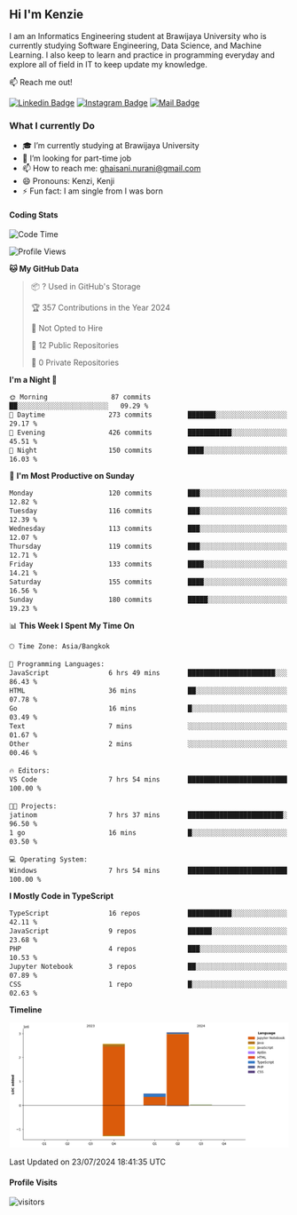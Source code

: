 ## Hi I'm Kenzie


I am an Informatics Engineering student at Brawijaya University who is currently studying Software Engineering, Data Science, and Machine Learning. I also keep to learn and practice in programming everyday and explore all of field in IT to keep update my knowledge.

:mailbox: Reach me out!

[![Linkedin Badge](https://img.shields.io/badge/-Kenzie_Taqiyassar-0e76a8?style=flat&labelColor=0e76a8&logo=linkedin&logoColor=white)](https://www.linkedin.com/in/kenzie-taqiyassar-37458b1aa/) 
[![Instagram Badge](https://img.shields.io/badge/-@__kenziehh_-e84393?style=flat&labelColor=e84393&logo=instagram&logoColor=white)](https://www.instagram.com/_kenziehh/) 
[![Mail Badge](https://img.shields.io/badge/-ghaisani.nurani-c0392b?style=flat&labelColor=c0392b&logo=gmail&logoColor=white)](mailto:ghaisani.nurani@gmail.com)

### What I currently Do

- 🎓 I’m currently studying at Brawijaya University
- 💼 I’m looking for part-time job
- 📫 How to reach me: ghaisani.nurani@gmail.com
- 😄 Pronouns: Kenzi, Kenji
- ⚡ Fun fact: I am single from I was born

#### Coding Stats
<!--START_SECTION:waka-->
![Code Time](http://img.shields.io/badge/Code%20Time-495%20hrs%2017%20mins-blue)

![Profile Views](http://img.shields.io/badge/Profile%20Views-1-blue)

**🐱 My GitHub Data** 

> 📦 ? Used in GitHub's Storage 
 > 
> 🏆 357 Contributions in the Year 2024
 > 
> 🚫 Not Opted to Hire
 > 
> 📜 12 Public Repositories 
 > 
> 🔑 0 Private Repositories 
 > 
**I'm a Night 🦉** 

```text
🌞 Morning                87 commits          ██░░░░░░░░░░░░░░░░░░░░░░░   09.29 % 
🌆 Daytime                273 commits         ███████░░░░░░░░░░░░░░░░░░   29.17 % 
🌃 Evening                426 commits         ███████████░░░░░░░░░░░░░░   45.51 % 
🌙 Night                  150 commits         ████░░░░░░░░░░░░░░░░░░░░░   16.03 % 
```
📅 **I'm Most Productive on Sunday** 

```text
Monday                   120 commits         ███░░░░░░░░░░░░░░░░░░░░░░   12.82 % 
Tuesday                  116 commits         ███░░░░░░░░░░░░░░░░░░░░░░   12.39 % 
Wednesday                113 commits         ███░░░░░░░░░░░░░░░░░░░░░░   12.07 % 
Thursday                 119 commits         ███░░░░░░░░░░░░░░░░░░░░░░   12.71 % 
Friday                   133 commits         ████░░░░░░░░░░░░░░░░░░░░░   14.21 % 
Saturday                 155 commits         ████░░░░░░░░░░░░░░░░░░░░░   16.56 % 
Sunday                   180 commits         █████░░░░░░░░░░░░░░░░░░░░   19.23 % 
```


📊 **This Week I Spent My Time On** 

```text
🕑︎ Time Zone: Asia/Bangkok

💬 Programming Languages: 
JavaScript               6 hrs 49 mins       ██████████████████████░░░   86.43 % 
HTML                     36 mins             ██░░░░░░░░░░░░░░░░░░░░░░░   07.78 % 
Go                       16 mins             █░░░░░░░░░░░░░░░░░░░░░░░░   03.49 % 
Text                     7 mins              ░░░░░░░░░░░░░░░░░░░░░░░░░   01.67 % 
Other                    2 mins              ░░░░░░░░░░░░░░░░░░░░░░░░░   00.46 % 

🔥 Editors: 
VS Code                  7 hrs 54 mins       █████████████████████████   100.00 % 

🐱‍💻 Projects: 
jatinom                  7 hrs 37 mins       ████████████████████████░   96.50 % 
1 go                     16 mins             █░░░░░░░░░░░░░░░░░░░░░░░░   03.50 % 

💻 Operating System: 
Windows                  7 hrs 54 mins       █████████████████████████   100.00 % 
```

**I Mostly Code in TypeScript** 

```text
TypeScript               16 repos            ███████████░░░░░░░░░░░░░░   42.11 % 
JavaScript               9 repos             ██████░░░░░░░░░░░░░░░░░░░   23.68 % 
PHP                      4 repos             ███░░░░░░░░░░░░░░░░░░░░░░   10.53 % 
Jupyter Notebook         3 repos             ██░░░░░░░░░░░░░░░░░░░░░░░   07.89 % 
CSS                      1 repo              █░░░░░░░░░░░░░░░░░░░░░░░░   02.63 % 
```



**Timeline**

![Lines of Code chart](https://raw.githubusercontent.com/kenziehh/kenziehh/master/assets/bar_graph.png)


 Last Updated on 23/07/2024 18:41:35 UTC
<!--END_SECTION:waka-->


#### Profile Visits

![visitors](https://visitor-badge.glitch.me/badge?page_id=kenziehh.kenziehh)





